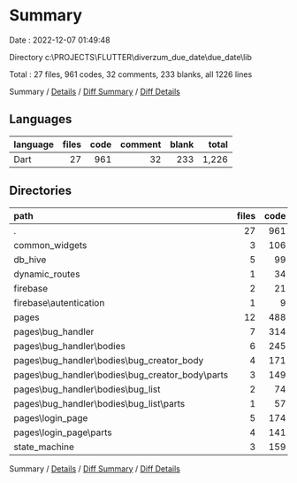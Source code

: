 # Summary

Date : 2022-12-07 01:49:48

Directory c:\\PROJECTS\\FLUTTER\\diverzum_due_date\\due_date\\lib

Total : 27 files,  961 codes, 32 comments, 233 blanks, all 1226 lines

Summary / [Details](details.md) / [Diff Summary](diff.md) / [Diff Details](diff-details.md)

## Languages
| language | files | code | comment | blank | total |
| :--- | ---: | ---: | ---: | ---: | ---: |
| Dart | 27 | 961 | 32 | 233 | 1,226 |

## Directories
| path | files | code | comment | blank | total |
| :--- | ---: | ---: | ---: | ---: | ---: |
| . | 27 | 961 | 32 | 233 | 1,226 |
| common_widgets | 3 | 106 | 15 | 17 | 138 |
| db_hive | 5 | 99 | 5 | 42 | 146 |
| dynamic_routes | 1 | 34 | 0 | 8 | 42 |
| firebase | 2 | 21 | 1 | 4 | 26 |
| firebase\\autentication | 1 | 9 | 1 | 2 | 12 |
| pages | 12 | 488 | 1 | 100 | 589 |
| pages\\bug_handler | 7 | 314 | 0 | 66 | 380 |
| pages\\bug_handler\\bodies | 6 | 245 | 0 | 48 | 293 |
| pages\\bug_handler\\bodies\\bug_creator_body | 4 | 171 | 0 | 32 | 203 |
| pages\\bug_handler\\bodies\\bug_creator_body\\parts | 3 | 149 | 0 | 27 | 176 |
| pages\\bug_handler\\bodies\\bug_list | 2 | 74 | 0 | 16 | 90 |
| pages\\bug_handler\\bodies\\bug_list\\parts | 1 | 57 | 0 | 8 | 65 |
| pages\\login_page | 5 | 174 | 1 | 34 | 209 |
| pages\\login_page\\parts | 4 | 141 | 1 | 29 | 171 |
| state_machine | 3 | 159 | 5 | 48 | 212 |

Summary / [Details](details.md) / [Diff Summary](diff.md) / [Diff Details](diff-details.md)